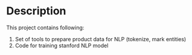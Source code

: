 # Description

This project contains following:

1) Set of tools to prepare product data for NLP (tokenize, mark entities)
2) Code for training stanford NLP model
